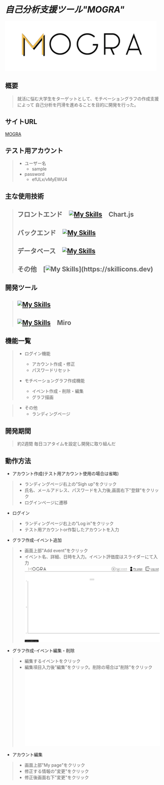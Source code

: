 # *自己分析支援ツール"MOGRA"* 


![MOGRA title](images/logo.png)

## 概要
> 就活に悩む大学生をターゲットとして、モチベーショングラフの作成支援によって
> 自己分析を円滑を進めることを目的に開発を行った。


## サイトURL <!-- URLは用意してください -->

<a href="https://mogra.ngrok.app/" target="_blank" rel="noopener noreferrer">MOGRA</a>


## テスト用アカウント <!--用意するのであれば作っておいてください -->

> - ユーザー名
>     - sample
> - password
>     - efULx/vMyEWU4

## 主な使用技術 <!--　必要であればver等追記してください --> 
> ## フロントエンド　[![My Skills](https://skillicons.dev/icons?i=python,js,html,css)](https://skillicons.dev)　Chart.js
> ## バックエンド　[![My Skills](https://skillicons.dev/icons?i=python,django)](https://skillicons.dev)
> ## データベース　[![My Skills](https://skillicons.dev/icons?i=mysql)](https://skillicons.dev)
> ## その他　[![My Skills](https://skillicons.dev/icons?i=nginx,docker,)](https://skillicons.dev)

## 開発ツール
> ## [![My Skills](https://skillicons.dev/icons?i=figma,git,github)](https://skillicons.dev)
> ## [![My Skills](https://skillicons.dev/icons?i=vscode,discord)](https://skillicons.dev)　Miro

## 機能一覧

> - ログイン機能
>     - アカウント作成・修正 
>     - パスワードリセット
>
> - モチベーショングラフ作成機能
>     - イベント作成・削除・編集
>     - グラフ描画

> - その他
>     - ランディングページ

## 開発期間

> 約2週間 
> 毎日コアタイムを設定し開発に取り組んだ

## 動作方法
- アカウント作成(テスト用アカウント使用の場合は省略)
> - ランディングページ右上の"Sigh up"をクリック
> - 氏名、メールアドレス、パスワードを入力後,画面右下"登録"をクリック
> - ログインページに遷移


- ログイン
> - ランディングページ右上の"Log in"をクリック
> - テスト用アカウントor作製したアカウントを入力

- グラフ作成-イベント追加
> - 画面上部"Add event"をクリック
> - イベント名、詳細、日時を入力。イベント評価度はスライダーにて入力
> ![MOGRA demo1](images/demo1.gif)

- グラフ作成-イベント編集・削除
> - 編集するイベントをクリック
> - 編集項目入力後”編集”をクリック。削除の場合は"削除"をクリック
> ![MOGRA demo2](images/demo2.gif)

   
- アカウント編集
> - 画面上部"My page"をクリック
> - 修正する情報の"変更"をクリック
> - 修正後画面右下"変更"をクリック



